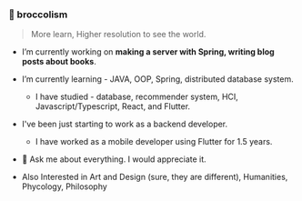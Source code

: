 ### 🥦 broccolism
> More learn, Higher resolution to see the world.

- I’m currently working on **making a server with Spring, writing blog posts about books**.

- I’m currently learning - JAVA, OOP, Spring, distributed database system.
    - I have studied - database, recommender system, HCI, Javascript/Typescript, React, and Flutter.

- I've been just starting to work as a backend developer.
    - I have worked as a mobile developer using Flutter for 1.5 years.

- 💬 Ask me about everything. I would appreciate it.

- Also Interested in Art and Design (sure, they are different), Humanities, Phycology, Philosophy


<!--
- 👯 I’m looking to collaborate on ...
- 🤔 I’m looking for help with ...
- 📫 How to reach me: ...
- 😄 Pronouns: ...
- ⚡ Fun fact:
-->
